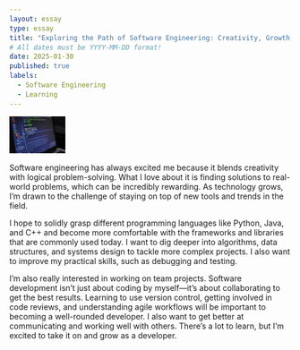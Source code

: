 ```yaml
---
layout: essay
type: essay
title: "Exploring the Path of Software Engineering: Creativity, Growth, and Collaboration"
# All dates must be YYYY-MM-DD format!
date: 2025-01-30
published: true
labels:
  - Software Engineering
  - Learning
---
```


<img width="100px" class="rounded float-start pe-4" src="../img/CODING.jpeg">



Software engineering has always excited me because it blends creativity with logical problem-solving. What I love about it is finding solutions to real-world problems, which can be incredibly rewarding. As technology grows, I’m drawn to the challenge of staying on top of new tools and trends in the field.

I hope to solidly grasp different programming languages like Python, Java, and C++ and become more comfortable with the frameworks and libraries that are commonly used today. I want to dig deeper into algorithms, data structures, and systems design to tackle more complex projects. I also want to improve my practical skills, such as debugging and testing.

I’m also really interested in working on team projects. Software development isn’t just about coding by myself—it’s about collaborating to get the best results. Learning to use version control, getting involved in code reviews, and understanding agile workflows will be important to becoming a well-rounded developer. I also want to get better at communicating and working well with others. There’s a lot to learn, but I’m excited to take it on and grow as a developer.
